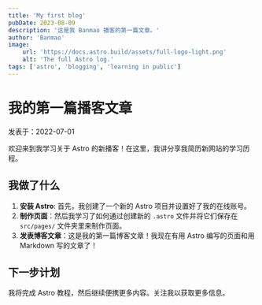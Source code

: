 ```yaml
---
title: 'My first blog'
pubDate: 2023-08-09
description: '这是我 Banmao 播客的第一篇文章。'
author: 'Banmao'
image:
    url: 'https://docs.astro.build/assets/full-logo-light.png'
    alt: 'The full Astro log.'
tags: ['astro', 'blogging', 'learning in public']
---
```


# 我的第一篇播客文章

发表于：2022-07-01

欢迎来到我学习关于 Astro 的新播客！在这里，我讲分享我简历新网站的学习历程。

## 我做了什么

1. **安装 Astro**: 首先，我创建了一个新的 Astro 项目并设置好了我的在线账号。
2. **制作页面**：然后我学习了如何通过创建新的 `.astro` 文件并将它们保存在 `src/pages/` 文件夹里来制作页面。
3. **发表博客文章**：这是我的第一篇博客文章！我现在有用 Astro 编写的页面和用 Markdown 写的文章了！

## 下一步计划

我将完成 Astro 教程，然后继续便携更多内容。关注我以获取更多信息。
